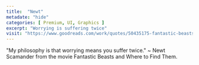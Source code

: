 ```yaml
---
title:  "Newt"
metadate: "hide"
categories: [ Premium, UI, Graphics ]
excerpt: "Worrying is suffering twice"
visit: "https://www.goodreads.com/work/quotes/50435175-fantastic-beasts-and-where-to-find-them-the-original-screenplay"
---
```

"My philosophy is that worrying means you suffer twice."
~ Newt Scamander from the movie Fantastic Beasts and Where to Find Them. 
